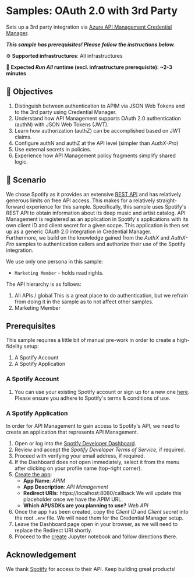 # Samples: OAuth 2.0 with 3rd Party

Sets up a 3rd party integration via [Azure API Management Credential Manager][apim-credential-manager].  

***This sample has prerequisites! Please follow the instructions below.***

⚙️ **Supported infrastructures**: All infrastructures

👟 **Expected *Run All* runtime (excl. infrastructure prerequisite): ~2-3 minutes**

## 🎯 Objectives

1. Distinguish between authentication to APIM via JSON Web Tokens and to the 3rd party using Credential Manager.
1. Understand how API Management supports OAuth 2.0 authentication (authN) with JSON Web Tokens (JWT).
1. Learn how authorization (authZ) can be accomplished based on JWT claims.
1. Configure authN and authZ at the API level (simpler than _AuthX-Pro_)
1. Use external secrets in policies.
1. Experience how API Management policy fragments simplify shared logic.

## 📝 Scenario

We chose Spotify as it provides an extensive [REST API][spotify-rest-api] and has relatively generous limits on free API access. This makes for a relatively straight-forward experience for this sample. 
Specifically, this sample uses Spotify's REST API to obtain information about its deep music and artist catalog. API Management is registered as an application in Spotify's applications with its own client ID and client secret for a given scope. This application is then set up as a generic OAuth 2.0 integration in Credential Manager.  
Furthermore, we build on the knowledge gained from the _AuthX_ and _AuthX-Pro_ samples to authentication callers and authorize their use of the Spotify integration. 

We use only one persona in this sample:

- `Marketing Member` - holds read rights.

The API hierarchy is as follows:

1. All APIs / global
    This is a great place to do authentication, but we refrain from doing it in the sample as to not affect other samples. 
1. Marketing Member

## Prerequisites

This sample requires a little bit of manual pre-work in order to create a high-fidelity setup:

1. A Spotify Account
1. A Spotify Application

### A Spotify Account

1. You can use your existing Spotify account or sign up for a new one [here][spotify-signup]. Please ensure you adhere to Spotify's terms & conditions of use.

### A Spotify Application

In order for API Management to gain access to Spotify's API, we need to create an application that represents API Management. 

1. Open or log into the [Spotify Developer Dashboard][spotify-dashboard].
1. Review and accept the _Spotify Developer Terms of Service_, if required.
1. Proceed with verifying your email address, if required.
1. If the Dashboard does not open immediately, select it from the menu after clicking on your profile name (top-right corner).
1. [Create the app][spotify-create-app]:
    - **App Name**: _APIM_
    - **App Description**: _API Management_
    - **Redirect URIs**: https://localhost:8080/callback
        We will update this placeholder once we have the APIM URL.
    - **Which API/SDKs are you planning to use?** _Web API_
1. Once the app has been created, copy the _Client ID_ and _Client secret_ into the root `.env` file. We will need them for the Credential Manager setup.
1. Leave the Dashboard page open in your browser, as we will need to replace the Redirect URI shortly.
1. Proceed to the [create](./create.ipynb) Jupyter notebook and follow directions there.

## Acknowledgement

We thank [Spotify][spotify] for access to their API. Keep building great products!



[apim-credential-manager]: https://learn.microsoft.com/azure/api-management/credentials-overview
[spotify]: https://www.spotify.com
[spotify-create-app]: https://developer.spotify.com/dashboard/create
[spotify-dashboard]: https://developer.spotify.com/dashboard
[spotify-rest-api]: https://developer.spotify.com/documentation/web-api
[spotify-signup]: https://www.spotify.com/signup
